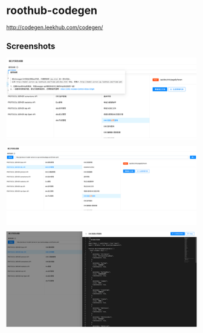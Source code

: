 # roothub-codegen


http://codegen.leekhub.com/codegen/
## Screenshots


![](./screenshots/image3.png)

![](./screenshots/image1.png)

![](./screenshots/image2.png)




